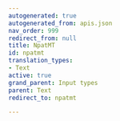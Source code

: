 ```yaml
---
autogenerated: true
autogenerated_from: apis.json
nav_order: 999
redirect_from: null
title: NpatMT
id: npatmt
translation_types:
- Text
active: true
grand_parent: Input types
parent: Text
redirect_to: npatmt

---
```


